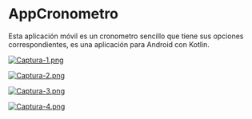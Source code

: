 # AppCronometro

Esta aplicación móvil es un cronometro sencillo que tiene sus opciones correspondientes, es una aplicación para Android con Kotlin.

[![Captura-1.png](https://i.postimg.cc/HxY9Hk8x/Captura-1.png)](https://postimg.cc/CZ2qsYNT)

[![Captura-2.png](https://i.postimg.cc/76KMLrSN/Captura-2.png)](https://postimg.cc/mzFFdqXc)

[![Captura-3.png](https://i.postimg.cc/zv3wb2jY/Captura-3.png)](https://postimg.cc/wR8RnVZw)

[![Captura-4.png](https://i.postimg.cc/4yM6zvL7/Captura-4.png)](https://postimg.cc/N262tXwB)
